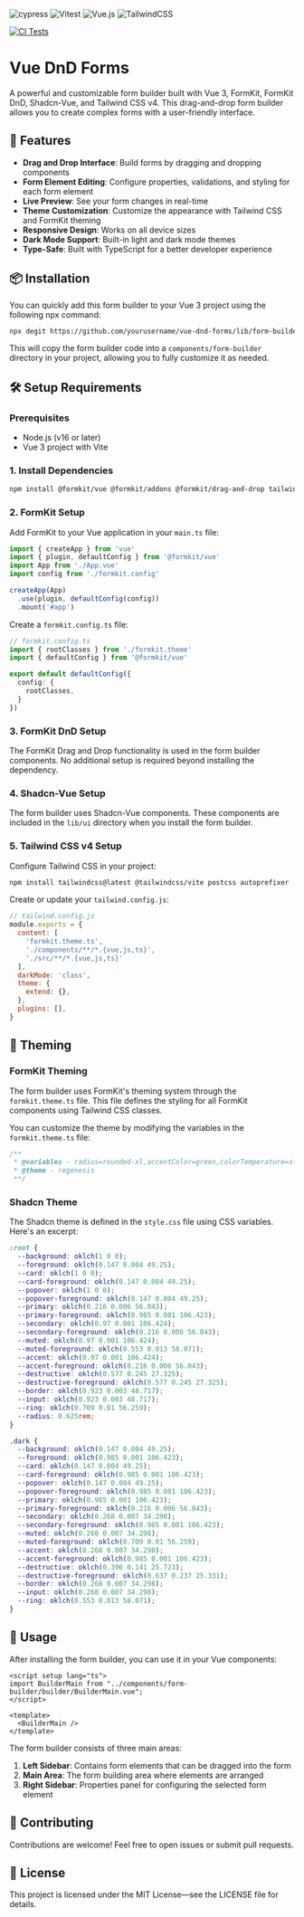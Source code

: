 ![cypress](https://img.shields.io/badge/-cypress-%23E5E5E5?style=for-the-badge&logo=cypress&logoColor=058a5e) ![Vitest](https://img.shields.io/badge/-Vitest-252529?style=for-the-badge&logo=vitest&logoColor=FCC72B) ![Vue.js](https://img.shields.io/badge/vuejs-%2335495e.svg?style=for-the-badge&logo=vuedotjs&logoColor=%234FC08D) ![TailwindCSS](https://img.shields.io/badge/tailwindcss-%2338B2AC.svg?style=for-the-badge&logo=tailwind-css&logoColor=white)

[![CI Tests](https://github.com/jmt1423/vue-dnd-forms/actions/workflows/CI-tests.yml/badge.svg?branch=master)](https://github.com/jmt1423/vue-dnd-forms/actions/workflows/CI-tests.yml)

# Vue DnD Forms

A powerful and customizable form builder built with Vue 3, FormKit, FormKit DnD, Shadcn-Vue, and Tailwind CSS v4. This drag-and-drop form builder allows you to create complex forms with a user-friendly interface.

## 🚀 Features

- **Drag and Drop Interface**: Build forms by dragging and dropping components
- **Form Element Editing**: Configure properties, validations, and styling for each form element
- **Live Preview**: See your form changes in real-time
- **Theme Customization**: Customize the appearance with Tailwind CSS and FormKit theming
- **Responsive Design**: Works on all device sizes
- **Dark Mode Support**: Built-in light and dark mode themes
- **Type-Safe**: Built with TypeScript for a better developer experience

## 📦 Installation

You can quickly add this form builder to your Vue 3 project using the following npx command:

```bash
npx degit https://github.com/yourusername/vue-dnd-forms/lib/form-builder components/form-builder
```

This will copy the form builder code into a `components/form-builder` directory in your project, allowing you to fully customize it as needed.

## 🛠️ Setup Requirements

### Prerequisites

- Node.js (v16 or later)
- Vue 3 project with Vite

### 1. Install Dependencies

```bash
npm install @formkit/vue @formkit/addons @formkit/drag-and-drop tailwindcss@latest @tailwindcss/vite class-variance-authority clsx tailwind-merge lucide-vue-next
```

### 2. FormKit Setup

Add FormKit to your Vue application in your `main.ts` file:

```typescript
import { createApp } from 'vue'
import { plugin, defaultConfig } from '@formkit/vue'
import App from './App.vue'
import config from './formkit.config'

createApp(App)
  .use(plugin, defaultConfig(config))
  .mount('#app')
```

Create a `formkit.config.ts` file:

```typescript
// formkit.config.ts
import { rootClasses } from './formkit.theme'
import { defaultConfig } from '@formkit/vue'

export default defaultConfig({
  config: {
    rootClasses,
  }
})
```

### 3. FormKit DnD Setup

The FormKit Drag and Drop functionality is used in the form builder components. No additional setup is required beyond installing the dependency.

### 4. Shadcn-Vue Setup

The form builder uses Shadcn-Vue components. These components are included in the `lib/ui` directory when you install the form builder.

### 5. Tailwind CSS v4 Setup

Configure Tailwind CSS in your project:

```bash
npm install tailwindcss@latest @tailwindcss/vite postcss autoprefixer
```

Create or update your `tailwind.config.js`:

```javascript
// tailwind.config.js
module.exports = {
  content: [
    'formkit.theme.ts',
    './components/**/*.{vue,js,ts}',
    './src/**/*.{vue,js,ts}'
  ],
  darkMode: 'class',
  theme: {
    extend: {},
  },
  plugins: [],
}
```

## 🎨 Theming

### FormKit Theming

The form builder uses FormKit's theming system through the `formkit.theme.ts` file. This file defines the styling for all FormKit components using Tailwind CSS classes.

You can customize the theme by modifying the variables in the `formkit.theme.ts` file:

```typescript
/**
 * @variables - radius=rounded-xl,accentColor=green,colorTemperature=stone,spacing=1.5,scale=sm,inputShadow=shadow-md,baseColorShade=600,borderShadeLightMode=400,borderShadeDarkMode=800,inputMaxWidth=max-w-[24em],tagRadius=rounded,swatchRadius=rounded
 * @theme - regenesis
 **/
```

### Shadcn Theme

The Shadcn theme is defined in the `style.css` file using CSS variables. Here's an excerpt:

```css
:root {
  --background: oklch(1 0 0);
  --foreground: oklch(0.147 0.004 49.25);
  --card: oklch(1 0 0);
  --card-foreground: oklch(0.147 0.004 49.25);
  --popover: oklch(1 0 0);
  --popover-foreground: oklch(0.147 0.004 49.25);
  --primary: oklch(0.216 0.006 56.043);
  --primary-foreground: oklch(0.985 0.001 106.423);
  --secondary: oklch(0.97 0.001 106.424);
  --secondary-foreground: oklch(0.216 0.006 56.043);
  --muted: oklch(0.97 0.001 106.424);
  --muted-foreground: oklch(0.553 0.013 58.071);
  --accent: oklch(0.97 0.001 106.424);
  --accent-foreground: oklch(0.216 0.006 56.043);
  --destructive: oklch(0.577 0.245 27.325);
  --destructive-foreground: oklch(0.577 0.245 27.325);
  --border: oklch(0.923 0.003 48.717);
  --input: oklch(0.923 0.003 48.717);
  --ring: oklch(0.709 0.01 56.259);
  --radius: 0.625rem;
}

.dark {
  --background: oklch(0.147 0.004 49.25);
  --foreground: oklch(0.985 0.001 106.423);
  --card: oklch(0.147 0.004 49.25);
  --card-foreground: oklch(0.985 0.001 106.423);
  --popover: oklch(0.147 0.004 49.25);
  --popover-foreground: oklch(0.985 0.001 106.423);
  --primary: oklch(0.985 0.001 106.423);
  --primary-foreground: oklch(0.216 0.006 56.043);
  --secondary: oklch(0.268 0.007 34.298);
  --secondary-foreground: oklch(0.985 0.001 106.423);
  --muted: oklch(0.268 0.007 34.298);
  --muted-foreground: oklch(0.709 0.01 56.259);
  --accent: oklch(0.268 0.007 34.298);
  --accent-foreground: oklch(0.985 0.001 106.423);
  --destructive: oklch(0.396 0.141 25.723);
  --destructive-foreground: oklch(0.637 0.237 25.331);
  --border: oklch(0.268 0.007 34.298);
  --input: oklch(0.268 0.007 34.298);
  --ring: oklch(0.553 0.013 58.071);
}
```

## 🚀 Usage

After installing the form builder, you can use it in your Vue components:

```vue
<script setup lang="ts">
import BuilderMain from "../components/form-builder/builder/BuilderMain.vue";
</script>

<template>
  <BuilderMain />
</template>
```

The form builder consists of three main areas:
1. **Left Sidebar**: Contains form elements that can be dragged into the form
2. **Main Area**: The form building area where elements are arranged
3. **Right Sidebar**: Properties panel for configuring the selected form element

## 🤝 Contributing

Contributions are welcome! Feel free to open issues or submit pull requests.

## 📄 License

This project is licensed under the MIT License—see the LICENSE file for details.
